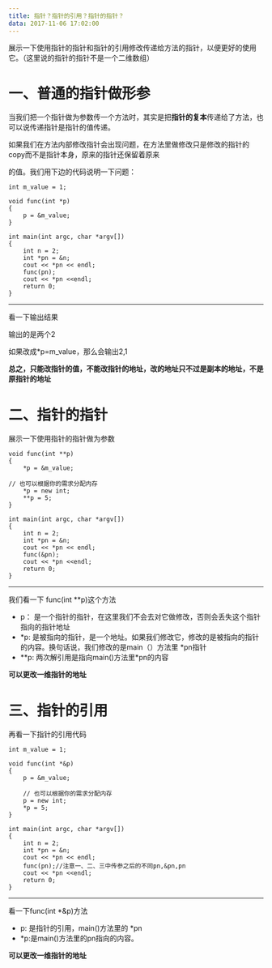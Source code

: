 ```yaml
---
title: 指针？指针的引用？指针的指针？
data: 2017-11-06 17:02:00
---
```


展示一下使用指针的指针和指针的引用修改传递给方法的指针，以便更好的使用它。（这里说的指针的指针不是一个二维数组）

# 一、普通的指针做形参

当我们把一个指针做为参数传一个方法时，其实是把**指针的复本**传递给了方法，也可以说传递指针是指针的值传递。

如果我们在方法内部修改指针会出现问题，在方法里做修改只是修改的指针的copy而不是指针本身，原来的指针还保留着原来

的值。我们用下边的代码说明一下问题：

    
    int m_value = 1;
    
    void func(int *p)
    {
    	p = &m_value;
    }
    
    int main(int argc, char *argv[])
    {
    	int n = 2;
    	int *pn = &n;
    	cout << *pn << endl;
    	func(pn);
    	cout << *pn <<endl;
    	return 0;
    }


----------

看一下输出结果

输出的是两个2

如果改成*p=m_value，那么会输出2,1

**总之，只能改指针的值，不能改指针的地址，改的地址只不过是副本的地址，不是原指针的地址**

# 二、指针的指针

展示一下使用指针的指针做为参数

    void func(int **p)
    {
    	*p = &m_value;
    
    // 也可以根据你的需求分配内存
    	*p = new int;
    	**p = 5;
    }
    
    int main(int argc, char *argv[])
    {
    	int n = 2;
    	int *pn = &n;
    	cout << *pn << endl;
    	func(&pn);
    	cout << *pn <<endl;
    	return 0;
    }
    

----------

我们看一下 func(int **p)这个方法

- p：  是一个指针的指针，在这里我们不会去对它做修改，否则会丢失这个指针指向的指针地址
- *p:  是被指向的指针，是一个地址。如果我们修改它，修改的是被指向的指针的内容。换句话说，我们修改的是main（）方法里 *pn指针
- **p: 两次解引用是指向main()方法里*pn的内容

**可以更改一维指针的地址**
# 三、指针的引用

再看一下指针的引用代码

	int m_value = 1;

    void func(int *&p)
    {
    	p = &m_value;
    
    	// 也可以根据你的需求分配内存
    	p = new int;
    	*p = 5;
    }
    
    int main(int argc, char *argv[])
    {
    	int n = 2;
    	int *pn = &n;
    	cout << *pn << endl;
    	func(pn);//注意一、二、三中传参之后的不同pn,&pn,pn
    	cout << *pn <<endl;
    	return 0;
    }


----------

看一下func(int *&p)方法

- p:  是指针的引用，main()方法里的 *pn
- *p:是main()方法里的pn指向的内容。

**可以更改一维指针的地址**
